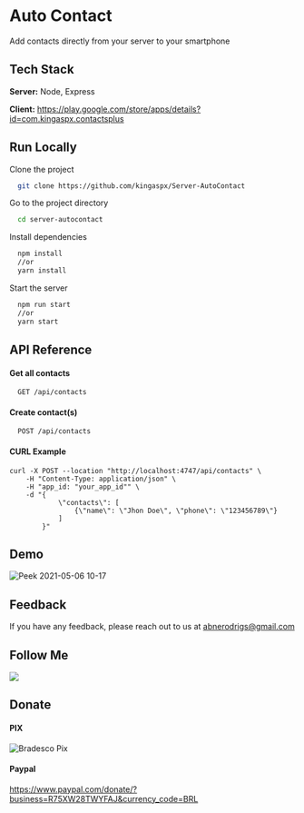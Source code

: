 
# Auto Contact

Add contacts directly from your server to your smartphone


## Tech Stack

**Server:** Node, Express

**Client:** https://play.google.com/store/apps/details?id=com.kingaspx.contactsplus

  
## Run Locally

Clone the project

```bash
  git clone https://github.com/kingaspx/Server-AutoContact
```

Go to the project directory

```bash
  cd server-autocontact
```

Install dependencies

```bash
  npm install
  //or
  yarn install
```

Start the server

```bash
  npm run start
  //or
  yarn start
```

  
## API Reference

#### Get all contacts

```http
  GET /api/contacts
```

#### Create contact(s)

```http
  POST /api/contacts
```

#### CURL Example

```shell
curl -X POST --location "http://localhost:4747/api/contacts" \
    -H "Content-Type: application/json" \
    -H "app_id: "your_app_id"" \
    -d "{
        	\"contacts\": [
        		{\"name\": \"Jhon Doe\", \"phone\": \"123456789\"}
        	]
        }"
```

  
## Demo

![Peek 2021-05-06 10-17](https://user-images.githubusercontent.com/40338524/117304567-4438ef80-ae54-11eb-9a4a-82bafd639eed.gif)

  
## Feedback

If you have any feedback, please reach out to us at abnerodrigs@gmail.com

## Follow Me

<a href="https://instagram.com/rodriguesabner_"><img src="https://img.shields.io/badge/instagram-E4405F.svg?style=for-the-badge&logo=instagram&logoColor=white"/></a>

  
## Donate


#### PIX
![Bradesco Pix](https://user-images.githubusercontent.com/40338524/117305365-11dbc200-ae55-11eb-9ee7-a57070e35c59.jpg)

#### Paypal
https://www.paypal.com/donate/?business=R75XW28TWYFAJ&currency_code=BRL

  
